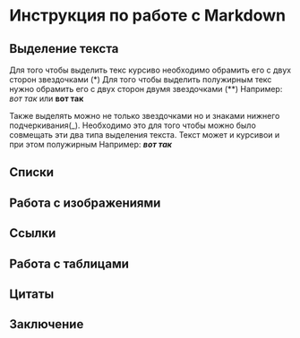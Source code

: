 # Инструкция по работе с Markdown

## Выделение текста
Для того чтобы выделить текс курсиво необходимо обрамить его с двух сторон звездочками (*)
Для того чтобы выделить полужирным текс нужно обрамить его с двух сторон двумя звездочками (**)
Например: *вот так* или **вот так**

Также выделять можно не только звездочками но и знаками нижнего подчеркивания(_). Необходимо это для того чтобы можно было совмещать эти два типа выделения текста. Текст может и курсивои и при этом полужирным 
Например: **_вот так_**

## Списки

## Работа с изображениями

## Ссылки

## Работа с таблицами

## Цитаты

## Заключение